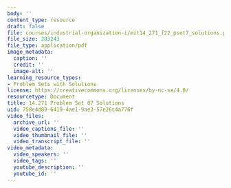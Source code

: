 ```yaml
---
body: ''
content_type: resource
draft: false
file: courses/industrial-organization-i/mit14_271_f22_pset7_solutions.pdf
file_size: 203243
file_type: application/pdf
image_metadata:
  caption: ''
  credit: ''
  image-alt: ''
learning_resource_types:
- Problem Sets with Solutions
license: https://creativecommons.org/licenses/by-nc-sa/4.0/
resourcetype: Document
title: 14.271 Problem Set 07 Solutions
uid: 758e4d89-6419-4ae1-9ae3-57e26c4a776f
video_files:
  archive_url: ''
  video_captions_file: ''
  video_thumbnail_file: ''
  video_transcript_file: ''
video_metadata:
  video_speakers: ''
  video_tags: ''
  youtube_description: ''
  youtube_id: ''
---
```

